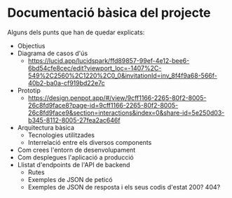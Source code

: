 # Documentació bàsica del projecte
Alguns dels punts que han de quedar explicats:
 * Objectius
 * Diagrama de casos d'ús
   * https://lucid.app/lucidspark/ffd89857-99ef-4e12-bee6-6bd54cfe8cec/edit?viewport_loc=-1407%2C-549%2C2560%2C1220%2C0_0&invitationId=inv_8f4f9a68-566f-40b2-ba0a-cf919bd22e7c
 * Prototip
   * https://design.penpot.app/#/view/9cff1166-2265-80f2-8005-26c8fd9face8?page-id=9cff1166-2265-80f2-8005-26c8fd9face9&section=interactions&index=0&share-id=5e250d03-b345-8112-8005-27fea2ac646f
 * Arquitectura bàsica
   * Tecnologies utilitzades
   * Interrelació entre els diversos components
 * Com crees l'entorn de desenvolupament
 * Com desplegues l'aplicació a producció
 * Llistat d'endpoints de l'API de backend
    * Rutes
   * Exemples de JSON de peticó
   * Exemples de JSON de resposta i els seus codis d'estat 200? 404?